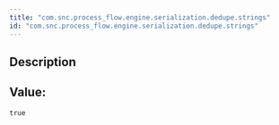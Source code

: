 ```yaml
---
title: "com.snc.process_flow.engine.serialization.dedupe.strings"
id: "com.snc.process_flow.engine.serialization.dedupe.strings"
---
```

## Description



## Value: 
```
true
```